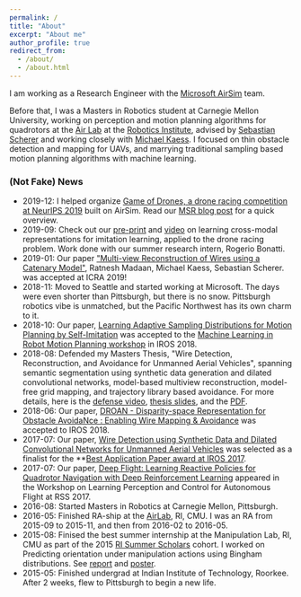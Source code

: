 ```yaml
---
permalink: /
title: "About"
excerpt: "About me"
author_profile: true
redirect_from: 
  - /about/
  - /about.html
---
```


I am working as a Research Engineer with the [Microsoft AirSim](https://github.com/microsoft/airsim/) team.    

Before that, I was a Masters in Robotics student at Carnegie Mellon University, working on perception and motion planning algorithms for quadrotors at the [Air Lab](theairlab.org) at the [Robotics Institute](https://www.ri.cmu.edu), advised by [Sebastian Scherer](https://www.ri.cmu.edu/ri-faculty/sebastian-scherer/) and working closely with [Michael Kaess](http://frc.ri.cmu.edu/~kaess/). 
I focused on thin obstacle detection and mapping for UAVs, and marrying traditional sampling based motion planning algorithms with machine learning. 

### (Not Fake) News 
- 2019-12: I helped organize [Game of Drones, a drone racing competition at NeurIPS 2019](https://microsoft.github.io/AirSim-NeurIPS2019-Drone-Racing/index.html) built on AirSim.
Read our [MSR blog post](https://www.microsoft.com/en-us/research/blog/game-of-drones-at-neurips-2019-simulation-based-drone-racing-competition-built-on-airsim/?OCID=msr_blog_gameofdrones_neurips_fb) for a quick overview. 
- 2019-09: Check out our [pre-print](https://arxiv.org/abs/1909.06993) and [video](https://www.youtube.com/watch?v=aSugOL0qI44&feature=youtu.be) on learning cross-modal representations for imitation learning, applied to the drone racing problem. Work done with our summer research intern, Rogerio Bonatti. 
- 2019-01: Our paper ["Multi-view Reconstruction of Wires using a Catenary Model"](https://www.ri.cmu.edu/publications/multi-view-reconstruction-of-wires-using-a-catenary-model-2/), Ratnesh Madaan, Michael Kaess, Sebastian Scherer. was accepted at ICRA 2019!
- 2018-11: Moved to Seattle and started working at Microsoft. The days were even shorter than Pittsburgh, but there is no snow. Pittsburgh robotics vibe is unmatched, but the Pacific Northwest has its own charm to it. 
- 2018-10: Our paper, [Learning Adaptive Sampling Distributions for Motion Planning by Self-Imitation](https://personalrobotics.cs.washington.edu/workshops/mlmp2018/assets/docs/20_CameraReadySubmission_learn2sample_iros_extended_abstract_compressed.pdf) was accepted to the [Machine Learning in Robot Motion Planning workshop](https://personalrobotics.cs.washington.edu/workshops/mlmp2018/) in IROS 2018. 
- 2018-08: Defended my Masters Thesis, "Wire Detection, Reconstruction, and Avoidance for Unmanned Aerial Vehicles", spanning semantic segmentation using synthetic data generation and dilated convolutional networks, model-based multiview reconstruction, model-free grid mapping, and trajectory library based avoidance. For more details, here is the [defense video](https://youtu.be/hcBduruWLp8), [thesis slides](https://docs.google.com/presentation/d/1U0Kb8G4NeIRWEB-_JExFZJwF_xmySf0iUt6d9S42jQ4/edit?usp=sharing), and the [PDF](https://www.ri.cmu.edu/publications/wire-detection-reconstruction-andavoidance-for-unmanned-aerial-vehicles/). 
- 2018-06: Our paper, [DROAN - Disparity-space Representation for Obstacle AvoidaNce : Enabling Wire Mapping & Avoidance](https://www.ri.cmu.edu/publications/droan-disparity-space-representation-for-obstacle-avoidance-enabling-wire-mapping-avoidance/) was accepted to IROS 2018. 
- 2017-07: Our paper, [Wire Detection using Synthetic Data and Dilated Convolutional Networks for Unmanned Aerial Vehicles](https://www.ri.cmu.edu/publications/wire-detection-using-synthetic-data-and-dilated-convolutional-networks-for-unmanned-aerial-vehicles/) was selected as a finalist for the **[Best Application Paper award at IROS 2017](https://www.iros2017.org/program/award-winners).
- 2017-07: Our paper, [Deep Flight: Learning Reactive Policies for Quadrotor Navigation with Deep Reinforcement Learning](https://ratneshmadaan.github.io/files/deep_flight.pdf) appeared in the  Workshop on Learning Perception and Control for Autonomous Flight at RSS 2017. 
- 2016-08: Started Masters in Robotics at Carnegie Mellon, Pittsburgh. 
- 2016-05: Finished RA-ship at the [AirLab](http://theairlab.org/), RI, CMU. I was an RA from 2015-09 to 2015-11, and then from 2016-02 to 2016-05.
- 2015-08: Finised the best summer internship at the Manipulation Lab, RI, CMU as part of the 2015 [RI Summer Scholars](riss.ri.cmu.edu) cohort. I worked on Predicting orientation under manipulation actions using Bingham distributions. See [report](https://riss.ri.cmu.edu/wp-content/uploads/2015/12/Journal-RISS2015.pdf#page=75) and [poster](https://riss.ri.cmu.edu/wp-content/uploads/2016/01/Ratnesh_Madaan_RISS_poster.pdf). 
- 2015-05: Finished undergrad at Indian Institute of Technology, Roorkee. After 2 weeks, flew to Pittsburgh to begin a new life. 
<!-- Apart from that, I've worked on a few [projects](https://ratneshmadaan.github.io/projects/).  -->

<!-- Prior to this, I worked as an Research Associate I in the Air Lab for a cumulative of 6 months in 2015-2016.
Before that, in summer 2015, I was a Robotics Institute Summer Scholar in the Manipulation Lab, under Erol Sahin and Robbie Paolini, on predicting the outcome of manipulative actions, before intuitive physics became mainstream. 
 --><!-- I also have worked as a Google Summer of Code student with ROS-Industrial, on writing a library which utilizes OMPL for free space planning and the Descartes library for planning in constrained spaces.  -->
<!-- I graduated with a B.Tech. in Mechanical Engineering from Indian Institute of Technology Roorkee in 2015.  -->

<!-- During times when I am tired of being a wannabe in robotics, I tend to come back to old hobbies or try to pick up some new ones. 
These include [biking](https://www.strava.com/athletes/4053560), [reading](https://www.goodreads.com/user/show/20408058-ratnesh-madaan) (totally not adding books to my to-read list), playing the guitar and piano, [sketching](http://madratman.deviantart.com/gallery), and [writing](https://madratman.quora.com). 

If any of this interests you, feel me to contact me at ratneshm@andrew.cmu.edu.
 -->
<!-- Selected Projects
======
 -->
